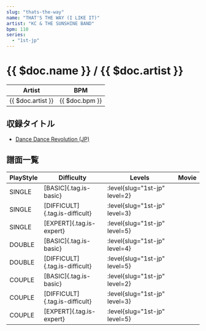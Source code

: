 ```yaml
---
slug: "thats-the-way"
name: "THAT'S THE WAY (I LIKE IT)"
artist: "KC & THE SUNSHINE BAND"
bpm: 110
series:
  - "1st-jp"
---
```


# {{ $doc.name }} / {{ $doc.artist }}

|Artist|BPM|
|------|---|
|{{ $doc.artist }}|{{ $doc.bpm }}|

## 収録タイトル

- [Dance Dance Revolution (JP)](/series/1st-jp/)

## 譜面一覧

|PlayStyle|Difficulty|Levels|Movie|
|---------|----------|------|-----|
|SINGLE|[BASIC]{.tag.is-basic}|:level{slug="1st-jp" level=2}||
|SINGLE|[DIFFICULT]{.tag.is-difficult}|:level{slug="1st-jp" level=3}||
|SINGLE|[EXPERT]{.tag.is-expert}|:level{slug="1st-jp" level=5}||
|DOUBLE|[BASIC]{.tag.is-basic}|:level{slug="1st-jp" level=4}||
|DOUBLE|[DIFFICULT]{.tag.is-difficult}|:level{slug="1st-jp" level=5}||
|COUPLE|[BASIC]{.tag.is-basic}|:level{slug="1st-jp" level=2}||
|COUPLE|[DIFFICULT]{.tag.is-difficult}|:level{slug="1st-jp" level=3}||
|COUPLE|[EXPERT]{.tag.is-expert}|:level{slug="1st-jp" level=5}||
